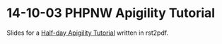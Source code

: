 # 14-10-03 PHPNW Apigility Tutorial

Slides for a [Half-day Apigility Tutorial](https://bitbucket.org/akrabat/apigility-3hr-tutorial)
written in rst2pdf.
